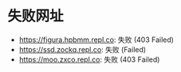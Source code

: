# 失败网址
- https://figura.hpbmm.repl.co: 失败 (403
Failed)
- https://ssd.zockq.repl.co: 失败 (Failed)
- https://moo.zxco.repl.co: 失败 (403
Failed)
